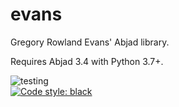 # evans
Gregory Rowland Evans' Abjad library. <br/>

Requires Abjad 3.4 with Python 3.7+. <br/>

![testing](https://github.com/GregoryREvans/evans/workflows/testing/badge.svg) <br />
[![Code style: black](https://img.shields.io/badge/code%20style-black-000000.svg)](https://github.com/python/black) <br/>
